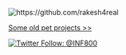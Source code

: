 
<p align="left"> <img src="https://komarev.com/ghpvc/?username=rakesh4real" alt="https://github.com/rakesh4real" /></p>
<p align="left"> <a href='https://inf800.github.io/whoami/projects'>Some old pet projects >> </a> </p>
<!--img align="left" src="https://github-readme-stats.vercel.app/api/top-langs/?username=rakesh4real&layout=compact&hide=html&theme=radical" alt="Asapanna Rakesh" /-->



[![Twitter Follow: @INF800](https://img.shields.io/twitter/follow/inf800?style=social)](https://twitter.com/alinf800)
